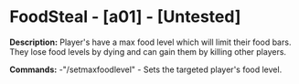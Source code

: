 # FoodSteal - [a01] - [Untested]
**Description:**
Player's have a max food level which will limit their food bars.
They lose food levels by dying and can gain them by killing other players. 

**Commands:**
-"/setmaxfoodlevel" - Sets the targeted player's food level.
